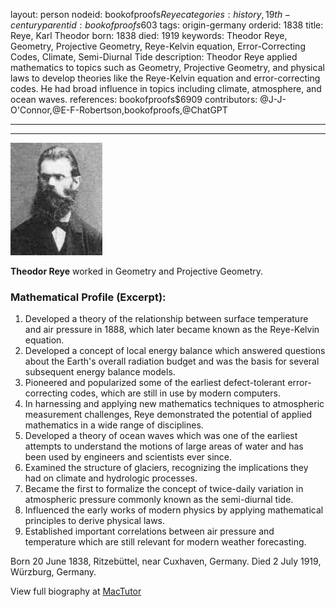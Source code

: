 layout: person
nodeid: bookofproofs$Reye
categories: history,19th-century
parentid: bookofproofs$603
tags: origin-germany
orderid: 1838
title: Reye, Karl Theodor
born: 1838
died: 1919
keywords: Theodor Reye, Geometry, Projective Geometry, Reye-Kelvin equation, Error-Correcting Codes, Climate, Semi-Diurnal Tide
description: Theodor Reye applied mathematics to topics such as Geometry, Projective Geometry, and physical laws to develop theories like the Reye-Kelvin equation and error-correcting codes. He had broad influence in topics including climate, atmosphere, and ocean waves.
references: bookofproofs$6909
contributors: @J-J-O'Connor,@E-F-Robertson,bookofproofs,@ChatGPT

---



---

![Reye.jpg](https://github.com/bookofproofs/bookofproofs.github.io/blob/main/_sources/_assets/images/portraits/Reye.jpg?raw=true)

**Theodor Reye** worked in Geometry and Projective Geometry.

### Mathematical Profile (Excerpt):
1. Developed a theory of the relationship between surface temperature and air pressure in 1888, which later became known as the Reye-Kelvin equation. 
2. Developed a concept of local energy balance which answered questions about the Earth's overall radiation budget and was the basis for several subsequent energy balance models. 
3. Pioneered and popularized some of the earliest defect-tolerant error-correcting codes, which are still in use by modern computers. 
4. In harnessing and applying new mathematics techniques to atmospheric measurement challenges, Reye demonstrated the potential of applied mathematics in a wide range of disciplines. 
5. Developed a theory of ocean waves which was one of the earliest attempts to understand the motions of large areas of water and has been used by engineers and scientists ever since. 
6. Examined the structure of glaciers, recognizing the implications they had on climate and hydrologic processes. 
7. Became the first to formalize the concept of twice-daily variation in atmospheric pressure commonly known as the semi-diurnal tide. 
8. Influenced the early works of modern physics by applying mathematical principles to derive physical laws. 
9. Established important correlations between air pressure and temperature which are still relevant for modern weather forecasting.

Born 20 June 1838, Ritzebüttel, near Cuxhaven, Germany. Died 2 July 1919, Würzburg, Germany.

View full biography at [MacTutor](https://mathshistory.st-andrews.ac.uk/Biographies/Reye/)
